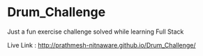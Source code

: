 # Drum_Challenge

Just a fun exercise challenge solved while learning Full Stack 

Live Link : http://prathmesh-nitnaware.github.io/Drum_Challenge/
